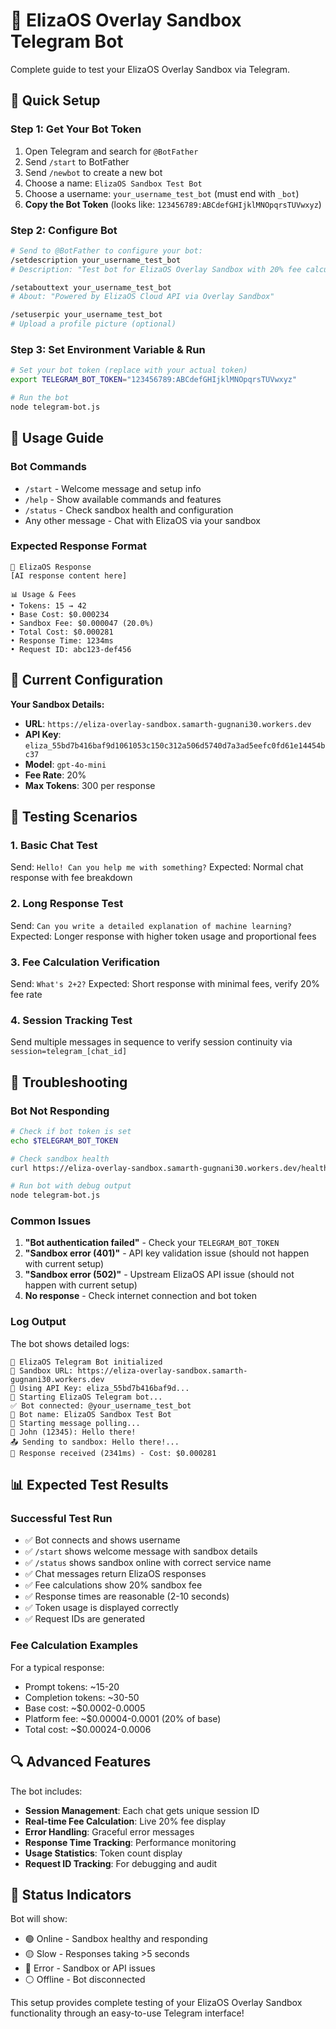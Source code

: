 # 🤖 ElizaOS Overlay Sandbox Telegram Bot

Complete guide to test your ElizaOS Overlay Sandbox via Telegram.

## 🎯 Quick Setup

### Step 1: Get Your Bot Token
1. Open Telegram and search for `@BotFather`
2. Send `/start` to BotFather
3. Send `/newbot` to create a new bot
4. Choose a name: `ElizaOS Sandbox Test Bot`
5. Choose a username: `your_username_test_bot` (must end with `_bot`)
6. **Copy the Bot Token** (looks like: `123456789:ABCdefGHIjklMNOpqrsTUVwxyz`)

### Step 2: Configure Bot
```bash
# Send to @BotFather to configure your bot:
/setdescription your_username_test_bot
# Description: "Test bot for ElizaOS Overlay Sandbox with 20% fee calculation"

/setabouttext your_username_test_bot
# About: "Powered by ElizaOS Cloud API via Overlay Sandbox"

/setuserpic your_username_test_bot
# Upload a profile picture (optional)
```

### Step 3: Set Environment Variable & Run
```bash
# Set your bot token (replace with your actual token)
export TELEGRAM_BOT_TOKEN="123456789:ABCdefGHIjklMNOpqrsTUVwxyz"

# Run the bot
node telegram-bot.js
```

## 🚀 Usage Guide

### Bot Commands
- `/start` - Welcome message and setup info
- `/help` - Show available commands and features
- `/status` - Check sandbox health and configuration
- Any other message - Chat with ElizaOS via your sandbox

### Expected Response Format
```
🤖 ElizaOS Response
[AI response content here]

📊 Usage & Fees
• Tokens: 15 → 42
• Base Cost: $0.000234
• Sandbox Fee: $0.000047 (20.0%)
• Total Cost: $0.000281
• Response Time: 1234ms
• Request ID: abc123-def456
```

## 🔧 Current Configuration

**Your Sandbox Details:**
- **URL**: `https://eliza-overlay-sandbox.samarth-gugnani30.workers.dev`
- **API Key**: `eliza_55bd7b416baf9d1061053c150c312a506d5740d7a3ad5eefc0fd61e14454bc37`
- **Model**: `gpt-4o-mini`
- **Fee Rate**: 20%
- **Max Tokens**: 300 per response

## 🧪 Testing Scenarios

### 1. Basic Chat Test
Send: `Hello! Can you help me with something?`
Expected: Normal chat response with fee breakdown

### 2. Long Response Test
Send: `Can you write a detailed explanation of machine learning?`
Expected: Longer response with higher token usage and proportional fees

### 3. Fee Calculation Verification
Send: `What's 2+2?`
Expected: Short response with minimal fees, verify 20% fee rate

### 4. Session Tracking Test
Send multiple messages in sequence to verify session continuity via `session=telegram_[chat_id]`

## 🐛 Troubleshooting

### Bot Not Responding
```bash
# Check if bot token is set
echo $TELEGRAM_BOT_TOKEN

# Check sandbox health
curl https://eliza-overlay-sandbox.samarth-gugnani30.workers.dev/health

# Run bot with debug output
node telegram-bot.js
```

### Common Issues
1. **"Bot authentication failed"** - Check your `TELEGRAM_BOT_TOKEN`
2. **"Sandbox error (401)"** - API key validation issue (should not happen with current setup)
3. **"Sandbox error (502)"** - Upstream ElizaOS API issue (should not happen with current setup)
4. **No response** - Check internet connection and bot token

### Log Output
The bot shows detailed logs:
```
🤖 ElizaOS Telegram Bot initialized
🎯 Sandbox URL: https://eliza-overlay-sandbox.samarth-gugnani30.workers.dev
🔑 Using API Key: eliza_55bd7b416baf9d...
🚀 Starting ElizaOS Telegram bot...
✅ Bot connected: @your_username_test_bot
📛 Bot name: ElizaOS Sandbox Test Bot
🔄 Starting message polling...
👤 John (12345): Hello there!
📤 Sending to sandbox: Hello there!...
📨 Response received (2341ms) - Cost: $0.000281
```

## 📊 Expected Test Results

### Successful Test Run
- ✅ Bot connects and shows username
- ✅ `/start` shows welcome message with sandbox details
- ✅ `/status` shows sandbox online with correct service name
- ✅ Chat messages return ElizaOS responses
- ✅ Fee calculations show 20% sandbox fee
- ✅ Response times are reasonable (2-10 seconds)
- ✅ Token usage is displayed correctly
- ✅ Request IDs are generated

### Fee Calculation Examples
For a typical response:
- Prompt tokens: ~15-20
- Completion tokens: ~30-50
- Base cost: ~$0.0002-0.0005
- Platform fee: ~$0.00004-0.0001 (20% of base)
- Total cost: ~$0.00024-0.0006

## 🔍 Advanced Features

The bot includes:
- **Session Management**: Each chat gets unique session ID
- **Real-time Fee Calculation**: Live 20% fee display
- **Error Handling**: Graceful error messages
- **Response Time Tracking**: Performance monitoring
- **Usage Statistics**: Token count display
- **Request ID Tracking**: For debugging and audit

## 🚦 Status Indicators

Bot will show:
- 🟢 Online - Sandbox healthy and responding
- 🟡 Slow - Responses taking >5 seconds
- 🔴 Error - Sandbox or API issues
- ⚪ Offline - Bot disconnected

This setup provides complete testing of your ElizaOS Overlay Sandbox functionality through an easy-to-use Telegram interface!